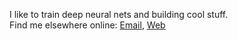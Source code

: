 I like to train deep neural nets and building cool stuff.               
Find me elsewhere online: [Email](mailto:sreedeepek.95@gmail.com), [Web](https://sreedeep.netlify.app/)
